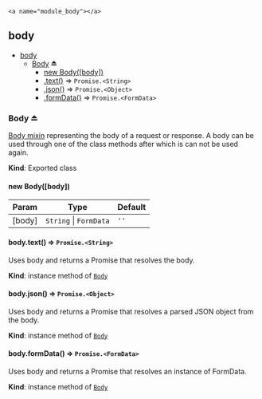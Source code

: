     <a name="module_body"></a>

## body

* [body](#module_body)
    * [Body](#exp_module_body--Body) ⏏
        * [new Body([body])](#new_module_body--Body_new)
        * [.text()](#module_body--Body+text) ⇒ <code>Promise.&lt;String&gt;</code>
        * [.json()](#module_body--Body+json) ⇒ <code>Promise.&lt;Object&gt;</code>
        * [.formData()](#module_body--Body+formData) ⇒ <code>Promise.&lt;FormData&gt;</code>

<a name="exp_module_body--Body"></a>

### Body ⏏
[Body mixin](https://fetch.spec.whatwg.org/#body-mixin) representing the body of a request or response. A body can be used through one of the class methods after which is can not be used again.

**Kind**: Exported class  
<a name="new_module_body--Body_new"></a>

#### new Body([body])
<table>
  <thead>
    <tr>
      <th>Param</th><th>Type</th><th>Default</th>
    </tr>
  </thead>
  <tbody>
<tr>
    <td>[body]</td><td><code>String</code> | <code>FormData</code></td><td><code>&#x27;&#x27;</code></td>
    </tr>  </tbody>
</table>

<a name="module_body--Body+text"></a>

#### body.text() ⇒ <code>Promise.&lt;String&gt;</code>
Uses body and returns a Promise that resolves the body.

**Kind**: instance method of <code>[Body](#exp_module_body--Body)</code>  
<a name="module_body--Body+json"></a>

#### body.json() ⇒ <code>Promise.&lt;Object&gt;</code>
Uses body and returns a Promise that resolves a parsed JSON object from the body.

**Kind**: instance method of <code>[Body](#exp_module_body--Body)</code>  
<a name="module_body--Body+formData"></a>

#### body.formData() ⇒ <code>Promise.&lt;FormData&gt;</code>
Uses body and returns a Promise that resolves an instance of FormData.

**Kind**: instance method of <code>[Body](#exp_module_body--Body)</code>  
